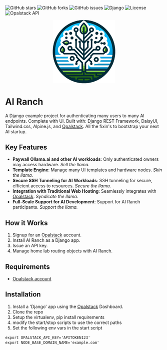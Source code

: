 ![GitHub stars](https://img.shields.io/github/stars/d3cline/airanch?style=social)
![GitHub forks](https://img.shields.io/github/forks/d3cline/airanch?style=social)
![GitHub issues](https://img.shields.io/github/issues/d3cline/airanch)
![Django](https://img.shields.io/badge/django-%205-green.svg)
![License](https://img.shields.io/badge/license-MIT-blue.svg)
![Opalstack API](https://img.shields.io/badge/Opalstack-API-orange.svg)

<p align="center">
  <img src="https://raw.githubusercontent.com/d3cline/airanch/main/icon.webp" alt="Logo" width="200"/>
</p>


# AI Ranch

A Django example project for authenticating many users to many AI endpoints.
Complete with UI. Built with: Django REST Framework, DaisyUI, Tailwind.css, Alpine.js, and [Opalstack](https://opalstack.com/).
All the fixin's to bootstrap your next AI startup.

## Key Features

- **Paywall Ollama.ai and other AI workloads**: Only authenticated owners may access hardware. *Sell the llama.*
- **Template Engine**: Manage many UI templates and hardware nodes. *Skin the llama.* 
- **Secure SSH Tunneling for AI Workloads**: SSH tunneling for secure, efficient access to resources. *Secure the llama.*
- **Integration with Traditional Web Hosting**: Seamlessly integrates with [Opalstack](https://opalstack.com/). *Syndicate the llama.*
- **Full-Scale Support for AI Development**: Support for AI Ranch participants. *Support the llama.*

## How it Works

1. Signup for an [Opalstack](https://opalstack.com/) account.
2. Install AI Ranch as a Django app.
3. Issue an API key.
4. Manage home lab routing objects with AI Ranch.

## Requirements

- [Opalstack account](https://my.opalstack.com/signup)

## Installation

1. Install a 'Django' app using the [Opalstack](https://opalstack.com/) Dashboard.
2. Clone the repo
3. Setup the virtualenv, pip install requirements
4. modify the start/stop scripts to use the correct paths
5. Set the following env vars in the start script

```
export OPALSTACK_API_KEY='APITOKEN123'
export NODE_BASE_DOMAIN_NAME='example.com'
```
